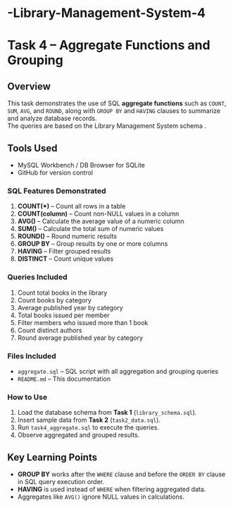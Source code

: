 # -Library-Management-System-4


# Task 4 – Aggregate Functions and Grouping

## Overview
This task demonstrates the use of SQL **aggregate functions** such as `COUNT`, `SUM`, `AVG`, and `ROUND`, along with `GROUP BY` and `HAVING` clauses to summarize and analyze database records.  
The queries are based on the Library Management System schema .

## Tools Used
- MySQL Workbench / DB Browser for SQLite
- GitHub for version control

### SQL Features Demonstrated
1. **COUNT(*)** – Count all rows in a table
2. **COUNT(column)** – Count non-NULL values in a column
3. **AVG()** – Calculate the average value of a numeric column
4. **SUM()** – Calculate the total sum of numeric values
5. **ROUND()** – Round numeric results
6. **GROUP BY** – Group results by one or more columns
7. **HAVING** – Filter grouped results
8. **DISTINCT** – Count unique values

###  Queries Included
1. Count total books in the library
2. Count books by category
3. Average published year by category
4. Total books issued per member
5. Filter members who issued more than 1 book
6. Count distinct authors
7. Round average published year by category

### Files Included
- `aggregate.sql` – SQL script with all aggregation and grouping queries
- `README.md` – This documentation

### How to Use
1. Load the database schema from **Task 1** (`library_schema.sql`).
2. Insert sample data from **Task 2** (`task2_data.sql`).
3. Run `task4_aggregate.sql` to execute the queries.
4. Observe aggregated and grouped results.

## Key Learning Points
- **GROUP BY** works after the `WHERE` clause and before the `ORDER BY` clause in SQL query execution order.
- **HAVING** is used instead of `WHERE` when filtering aggregated data.
- Aggregates like `AVG()` ignore NULL values in calculations.

